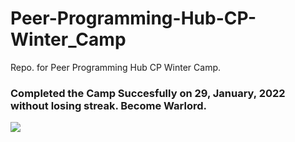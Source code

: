 # Peer-Programming-Hub-CP-Winter_Camp
Repo. for Peer Programming Hub CP Winter Camp.
<h3> Completed the Camp Succesfully on 29, January, 2022 without losing streak. Become Warlord.</h3>
<img src = "https://user-images.githubusercontent.com/83878702/154134845-30fde3ce-2607-467a-97dc-eee1ed408c82.png">

